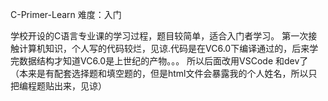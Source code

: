 C-Primer-Learn
难度：入门

学校开设的C语言专业课的学习过程，题目较简单，适合入门者学习。
第一次接触计算机知识，个人写的代码较烂，见谅.代码是在VC6.0下编译通过的，后来学完数据结构才知道VC6.0是上世纪的产物。。。
所以后面改用VSCode 和dev了
（本来是有配套选择题和填空题的，但是html文件会暴露我的个人姓名，所以只把编程题贴出来，见谅）
